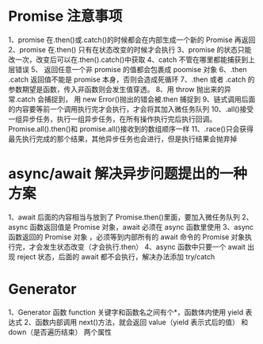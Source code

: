 # Promise 注意事项

1、promise 在.then()或.catch()的时候都会在内部生成一个新的 Promise 再返回
2、promise 在.then() 只有在状态改变的时候才会执行
3、promise 的状态只能改一次，改变后可以在.then().catch()中获取
4、catch 不管在哪里都能捕获到上层错误
5、 返回任意一个非 promise 的值都会包裹成 poomise 对象
6、.then .catch 返回值不能是 promise 本身，否则会造成死循环
7、.then 或者 .catch 的参数期望是函数，传入非函数则会发生值穿透。
8、用 throw 抛出来的异常.catch 会捕捉到， 用 new Error()抛出的错会被.then 捕捉到
9、链式调用后面的内容要等前一个调用执行完才会执行，才会将其加入微任务队列
10、.all()接受一组异步任务，执行一组异步任务，在所有操作执行完后执行回调。Promise.all().then()和 promise.all()接收到的数组顺序一样
11、.race()只会获得最先执行完成的那个结果，其他异步任务也会进行，但是执行结果会抛弃掉

# async/await 解决异步问题提出的一种方案

1、await 后面的内容相当与放到了 Promise.then()里面，要加入微任务队列
2、async 函数返回值是 Promise 对象，await 必须在 async 函数里使用
3、async 函数返回的 Promise 对象 ，必须等到内部所有的 await 命令的 Promise 对象执行完，才会发生状态改变（才会执行.then）
4、async 函数中只要一个 await 出现 reject 状态，后面的 await 都不会执行，解决办法添加 try/catch

# Generator

1、Generator 函数 function 关键字和函数名之间有个\*，函数体内使用 yield 表达式
2、函数内部调用 next()方法，就会返回 value（yield 表示式后的值） 和 down（是否遍历结束） 两个属性
